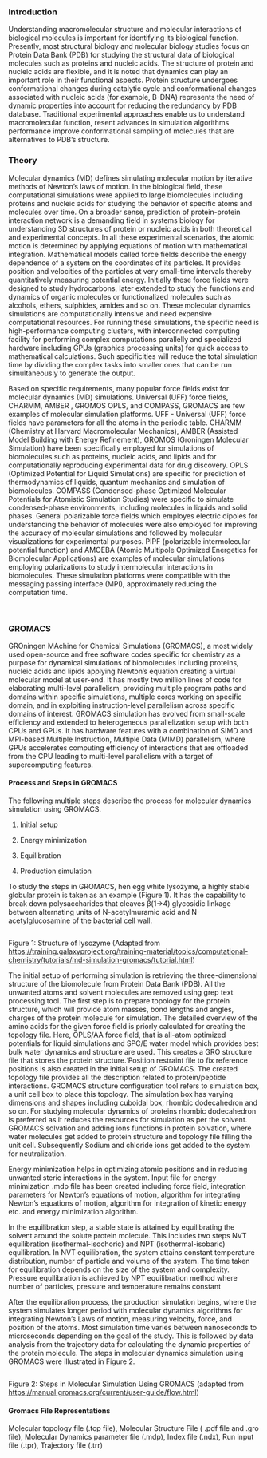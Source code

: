 ### Introduction

Understanding macromolecular structure and molecular interactions of biological molecules is important for identifying its biological function. Presently, most structural biology and molecular biology studies focus on Protein Data Bank (PDB) for studying the structural data of biological molecules such as proteins and nucleic acids. The structure of protein and nucleic acids are flexible, and it is noted that dynamics can play an important role in their functional aspects. Protein structure undergoes conformational changes during catalytic cycle and conformational changes associated with nucleic acids (for example, B-DNA) represents the need of dynamic properties into account for reducing the redundancy by PDB database. Traditional experimental approaches enable us to understand macromolecular function, resent advances in simulation algorithms performance improve conformational sampling of molecules that are alternatives to PDB’s structure. 


### Theory

Molecular dynamics (MD) defines simulating molecular motion by iterative methods of Newton’s laws of motion. In the biological field, these computational simulations were applied to large biomolecules including proteins and nucleic acids for studying the behavior of specific atoms and molecules over time. On a broader sense, prediction of protein-protein interaction network is a demanding field in systems biology for understanding 3D structures of protein or nucleic acids in both theoretical and experimental concepts. In all these experimental scenarios, the atomic motion is determined by applying equations of motion with mathematical integration. Mathematical models called force fields describe the energy dependence of a system on the coordinates of its particles. It provides position and velocities of the particles at very small-time intervals thereby quantitatively measuring potential energy. Initially these force fields were designed to study hydrocarbons, later extended to study the functions and dynamics of organic molecules or functionalized molecules such as alcohols, ethers, sulphides, amides and so on. These molecular dynamics simulations are computationally intensive and need expensive computational resources. For running these simulations, the specific need is high-performance computing clusters, with interconnected computing facility for performing complex computations parallelly and specialized hardware including GPUs (graphics processing units) for quick access to mathematical calculations. Such specificities will reduce the total simulation time by dividing the complex tasks into smaller ones that can be run simultaneously to generate the output.  

Based on specific requirements, many popular force fields exist for molecular dynamics (MD) simulations. Universal (UFF) force fields, CHARMM, AMBER , GROMOS  OPLS, and COMPASS, GROMACS are few examples of molecular simulation platforms. UFF - Universal (UFF) force fields have parameters for all the atoms in the periodic table. CHARMM (Chemistry at Harvard Macromolecular Mechanics), AMBER (Assisted Model Building with Energy Refinement), GROMOS (Groningen Molecular Simulation) have been specifically employed for simulations of biomolecules such as proteins, nucleic acids, and lipids and for computationally reproducing experimental data for drug discovery. OPLS (Optimized Potential for Liquid Simulations) are specific for prediction of thermodynamics of liquids, quantum mechanics and simulation of biomolecules. COMPASS (Condensed-phase Optimized Molecular Potentials for Atomistic Simulation Studies) were specific to simulate condensed-phase environments, including molecules in liquids and solid phases. General polarizable force fields which employes electric dipoles for understanding the behavior of molecules were also employed for improving the accuracy of molecular simulations and followed by molecular visualizations for experimental purposes.  PIPF (polarizable intermolecular potential function) and AMOEBA (Atomic Multipole Optimized Energetics for Biomolecular Applications) are examples of molecular simulations employing polarizations to study intermolecular interactions in biomolecules. These simulation platforms were compatible with the messaging passing interface (MPI), approximately reducing the computation time. 

&nbsp;

### GROMACS

GROningen MAchine for Chemical Simulations (GROMACS), a most widely used open-source and free software codes specific for chemistry as a purpose for dynamical simulations of biomolecules including proteins, nucleic acids and lipids applying Newton’s equation creating a virtual molecular model at user-end. It has mostly two million lines of code for elaborating multi-level parallelism, providing multiple program paths and domains within specific simulations, multiple cores working on specific domain, and in exploiting instruction-level parallelism across specific domains of interest. GROMACS simulation has evolved from small-scale efficiency and extended to heterogeneous parallelization setup with both CPUs and GPUs. It has hardware features with a combination of SIMD and MPI-based Multiple Instruction, Multiple Data (MIMD) parallelism, where GPUs accelerates computing efficiency of interactions that are offloaded from the CPU leading to multi-level parallelism with a target of supercomputing features.  

#### Process and Steps in GROMACS

The following multiple steps describe the process for molecular dynamics simulation using GROMACS.

1.	Initial setup

2.	Energy minimization

3.	Equilibration

4.	Production simulation


To study the steps in GROMACS, hen egg white lysozyme, a highly stable globular protein is taken as an example (Figure 1). It has the capability to break down polysaccharides that cleaves β(1→4) glycosidic linkage between alternating units of N-acetylmuramic acid and N-acetylglucosamine of the bacterial cell wall. 

<img src="images/1.png" title="" />

Figure 1: Structure of lysozyme (Adapted from https://training.galaxyproject.org/training-material/topics/computational-chemistry/tutorials/md-simulation-gromacs/tutorial.html) 

The initial setup of performing simulation is retrieving the three-dimensional structure of the biomolecule from Protein Data Bank (PDB).  All the unwanted atoms and solvent molecules are removed using grep text processing tool. The first step is to prepare topology for the protein structure, which will provide atom masses, bond lengths and angles, charges of the protein molecule for simulation. The detailed overview of the amino acids for the given force field is priorly calculated for creating the topology file. Here, OPLS/AA force field, that is all-atom optimized potentials for liquid simulations and SPC/E water model which provides best bulk water dynamics and structure are used. This creates a GRO structure file that stores the protein structure.‘Position restraint file to  fix reference positions is also created in the initial setup of GROMACS. The created topology file provides all the description related to protein/peptide interactions. GROMACS structure configuration tool refers to simulation box, a unit cell box to place this topology. The simulation box has varying dimensions and shapes including cuboidal box, rhombic dodecahedron and so on. For studying molecular dynamics of proteins rhombic dodecahedron is preferred as it reduces the resources for simulation as per the solvent. GROMACS solvation and adding ions functions in protein solvation, where water molecules get added to protein structure and topology file filling the unit cell. Subsequently Sodium and chloride ions get added to the system for neutralization.  

Energy minimization helps in optimizing atomic positions and in reducing unwanted steric interactions in the system. Input file for energy minimization .mdp file has been created including force field, integration parameters for Newton’s equations of motion, algorithm for integrating Newton’s equations of motion, algorithm for integration of kinetic energy etc. and energy minimization algorithm. 

In the equilibration step, a stable state is attained by equilibrating the solvent around the solute protein molecule. This includes two steps NVT equilibration (isothermal-isochoric) and NPT (isothermal-isobaric) equilibration. In NVT equilibration, the system attains constant temperature distribution, number of particle and volume of the system. The time taken for equilibration depends on the size of the system and complexity. Pressure equilibration is achieved by NPT equilibration method  where number of particles, pressure and temperature remains constant 

After the equilibration process, the production simulation begins, where the system simulates longer period with molecular dynamics algorithms for integrating Newton’s Laws of motion, measuring velocity, force, and position of the atoms. Most simulation time varies between nanoseconds to microseconds depending on the goal of the study.  This is followed by data analysis from the trajectory data for calculating the dynamic properties of the protein molecule. The steps in molecular dynamics simulation using GROMACS were illustrated in Figure 2.
 
<img src="images/2.png" title="" />

Figure 2: Steps in Molecular Simulation Using GROMACS 
(adapted from https://manual.gromacs.org/current/user-guide/flow.html) 


#### Gromacs File Representations

Molecular topology file (.top file), Molecular Structure File ( .pdf file and .gro file), Molecular Dynamics parameter file (.mdp), Index file (.ndx), Run input file (.tpr), Trajectory file (.trr)
